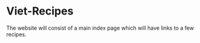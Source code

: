 # Viet-Recipes
The website will consist of a main index page which will have links to a few recipes.